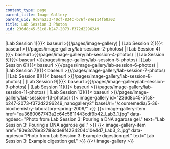 ```yaml
---
content_type: page
parent_title: Image Gallery
parent_uid: 9c84a233-40cf-834c-b76f-84e114f60a02
title: Lab Session 3 Photos
uid: 236d8c45-51c8-b247-2073-f372d2296249
---
```


[Lab Session 1]({{< baseurl >}}/pages/image-gallery) | [Lab Session 2]({{< baseurl >}}/pages/image-gallery/lab-session-2-photos) | [Lab Session 4]({{< baseurl >}}/pages/image-gallery/lab-session-4-photos) | [Lab Session 5]({{< baseurl >}}/pages/image-gallery/lab-session-5-photos) | [Lab Session 6]({{< baseurl >}}/pages/image-gallery/lab-session-6-photos) | [Lab Session 7]({{< baseurl >}}/pages/image-gallery/lab-session-7-photos) | [Lab Session 8]({{< baseurl >}}/pages/image-gallery/lab-session-8-photos) | [Lab Session 9]({{< baseurl >}}/pages/image-gallery/lab-session-9-photos) | [Lab Session 11]({{< baseurl >}}/pages/image-gallery/lab-session-11-photos) | [Lab Session 13]({{< baseurl >}}/pages/image-gallery/lab-session-13-photos)
{{< image-gallery id="236d8c45-51c8-b247-2073-f372d2296249_nanogallery2" baseUrl="/coursemedia/5-36-biochemistry-laboratory-spring-2009/" >}}
{{< image-gallery-item href="ea3680067743a2c64c5811443cdf9b42_Lab3_1.jpg" data-ngdesc="Photo from Lab Session 3: Pouring a DNA agarose gel." text="Lab Session 3: Pouring a DNA agarose gel." >}}
{{< image-gallery-item href="80e3d78e32788cde8f4224204c10e4d7_Lab3_2.jpg" data-ngdesc="Photo from Lab Session 3: Example digestion gel." text="Lab Session 3: Example digestion gel." >}}
{{</ image-gallery >}}